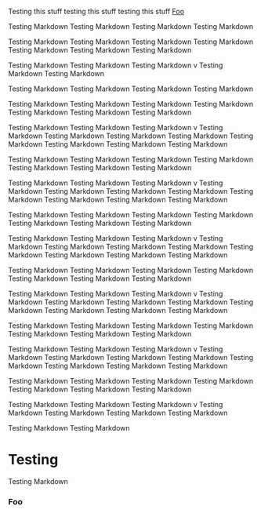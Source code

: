 
Testing this stuff testing this stuff testing this stuff [Foo](#foo)

Testing Markdown Testing Markdown Testing Markdown Testing Markdown 

Testing Markdown Testing Markdown Testing Markdown 
Testing Markdown Testing Markdown Testing Markdown Testing Markdown 


Testing Markdown Testing Markdown 
Testing Markdown v
Testing Markdown 
Testing Markdown 

Testing Markdown Testing Markdown Testing Markdown Testing Markdown 

Testing Markdown Testing Markdown Testing Markdown 
Testing Markdown Testing Markdown Testing Markdown Testing Markdown 


Testing Markdown Testing Markdown 
Testing Markdown v
Testing Markdown 
Testing Markdown 
Testing Markdown 
Testing Markdown 
Testing Markdown Testing Markdown Testing Markdown Testing Markdown 

Testing Markdown Testing Markdown Testing Markdown 
Testing Markdown Testing Markdown Testing Markdown Testing Markdown 


Testing Markdown Testing Markdown 
Testing Markdown v
Testing Markdown 
Testing Markdown 
Testing Markdown 
Testing Markdown 
Testing Markdown Testing Markdown Testing Markdown Testing Markdown 

Testing Markdown Testing Markdown Testing Markdown 
Testing Markdown Testing Markdown Testing Markdown Testing Markdown 


Testing Markdown Testing Markdown 
Testing Markdown v
Testing Markdown 
Testing Markdown 
Testing Markdown 
Testing Markdown 
Testing Markdown Testing Markdown Testing Markdown Testing Markdown 

Testing Markdown Testing Markdown Testing Markdown 
Testing Markdown Testing Markdown Testing Markdown Testing Markdown 


Testing Markdown Testing Markdown 
Testing Markdown v
Testing Markdown 
Testing Markdown 
Testing Markdown 
Testing Markdown 
Testing Markdown Testing Markdown Testing Markdown Testing Markdown 

Testing Markdown Testing Markdown Testing Markdown 
Testing Markdown Testing Markdown Testing Markdown Testing Markdown 


Testing Markdown Testing Markdown 
Testing Markdown v
Testing Markdown 
Testing Markdown 
Testing Markdown 
Testing Markdown 
Testing Markdown Testing Markdown Testing Markdown Testing Markdown 

Testing Markdown Testing Markdown Testing Markdown 
Testing Markdown Testing Markdown Testing Markdown Testing Markdown 


Testing Markdown Testing Markdown 
Testing Markdown v
Testing Markdown 
Testing Markdown 
Testing Markdown 
Testing Markdown 

Testing Markdown 
Testing Markdown 

# Testing
Testing Markdown 

### Foo
